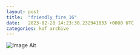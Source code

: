 ```yaml
---
layout:	post
title:	"friendly_fire_16"
date:	2023-02-28 14:23:30.232941033 +0000 UTC
categories:	kof archive
---
```


![Image Alt](https://k0f.github.io/assets/friendly_fire_16.png)